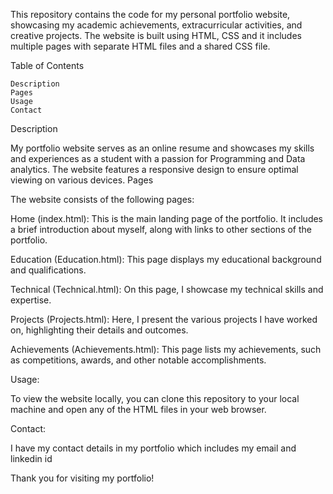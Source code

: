 This repository contains the code for my personal portfolio website, showcasing my academic achievements, extracurricular activities, and creative projects. The website is built using HTML, CSS and it includes multiple pages with separate HTML files and a shared CSS file.

Table of Contents

    Description
    Pages
    Usage
    Contact

Description

My portfolio website serves as an online resume and showcases my skills and experiences as a student with a passion for Programming and Data analytics. The website features a responsive design to ensure optimal viewing on various devices.
Pages

The website consists of the following pages:

Home (index.html): 
This is the main landing page of the portfolio. It includes a brief introduction about myself, 
along with links to other sections of the portfolio.

Education (Education.html): 
This page displays my educational background and qualifications.

Technical (Technical.html): 
On this page, I showcase my technical skills and expertise.

Projects (Projects.html): 
Here, I present the various projects I have worked on, highlighting their details and outcomes.

Achievements (Achievements.html): 
This page lists my achievements, such as competitions, awards, and other notable accomplishments.

  
Usage:

  To view the website locally, you can clone this repository to your local machine and open any of the HTML files in your web browser.

Contact:

  I have my contact details in my portfolio which includes my email and linkedin id

Thank you for visiting my portfolio!
